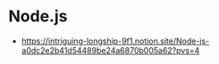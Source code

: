 # **Node.js**

- https://intriguing-longship-9f1.notion.site/Node-js-a0dc2e2b41d54489be24a6870b005a62?pvs=4